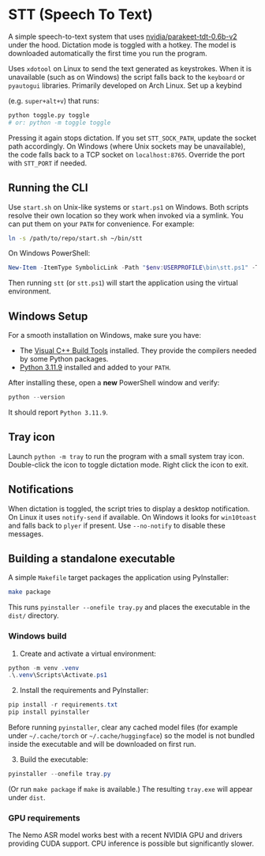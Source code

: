 # STT (Speech To Text)

A simple speech-to-text system that uses [nvidia/parakeet-tdt-0.6b-v2](https://huggingface.co/nvidia/parakeet-tdt-0.6b-v2) under the hood. Dictation mode is toggled with a hotkey. The model is downloaded automatically the first time you run the program.

Uses `xdotool` on Linux to send the text generated as keystrokes. When it is
unavailable (such as on Windows) the script falls back to the `keyboard` or
`pyautogui` libraries. Primarily developed on Arch Linux. Set up a keybind

(e.g. `super+alt+v`) that runs:

```bash
python toggle.py toggle
# or: python -m toggle toggle
```

Pressing it again stops dictation. If you set `STT_SOCK_PATH`, update the socket path accordingly.
On Windows (where Unix sockets may be unavailable), the code falls back to a
TCP socket on `localhost:8765`. Override the port with `STT_PORT` if needed.

## Running the CLI

Use `start.sh` on Unix-like systems or `start.ps1` on Windows. Both scripts
resolve their own location so they work when invoked via a symlink. You can
put them on your `PATH` for convenience. For example:

```bash
ln -s /path/to/repo/start.sh ~/bin/stt
```

On Windows PowerShell:

```powershell
New-Item -ItemType SymbolicLink -Path "$env:USERPROFILE\bin\stt.ps1" -Target "C:\\path\\to\\repo\\start.ps1"
```

Then running `stt` (or `stt.ps1`) will start the application using the
virtual environment.

## Windows Setup

For a smooth installation on Windows, make sure you have:
- The [Visual C++ Build Tools](https://visualstudio.microsoft.com/visual-cpp-build-tools/) installed. They provide the compilers needed by some Python packages.
- [Python 3.11.9](https://www.python.org/downloads/release/python-3119/) installed and added to your `PATH`.

After installing these, open a **new** PowerShell window and verify:

```powershell
python --version
```

It should report `Python 3.11.9`.


## Tray icon

Launch `python -m tray` to run the program with a small system tray icon.
Double-click the icon to toggle dictation mode. Right click the icon to exit.

## Notifications

When dictation is toggled, the script tries to display a desktop notification.
On Linux it uses `notify-send` if available. On Windows it looks for
`win10toast` and falls back to `plyer` if present. Use `--no-notify` to
disable these messages.

## Building a standalone executable

A simple `Makefile` target packages the application using PyInstaller:

```bash
make package
```

This runs `pyinstaller --onefile tray.py` and places the executable in the `dist/` directory.

### Windows build

1. Create and activate a virtual environment:

```powershell
python -m venv .venv
.\.venv\Scripts\Activate.ps1
```

2. Install the requirements and PyInstaller:

```powershell
pip install -r requirements.txt
pip install pyinstaller
```

Before running `pyinstaller`, clear any cached model files (for example under
`~/.cache/torch` or `~/.cache/huggingface`) so the model is not bundled inside
the executable and will be downloaded on first run.

3. Build the executable:

```powershell
pyinstaller --onefile tray.py
```

(Or run `make package` if `make` is available.) The resulting `tray.exe` will appear under `dist`.

### GPU requirements

The Nemo ASR model works best with a recent NVIDIA GPU and drivers providing CUDA support. CPU inference is possible but significantly slower.
